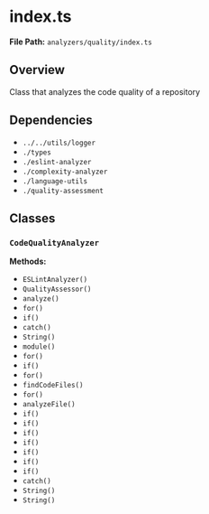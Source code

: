 # index.ts

**File Path:** `analyzers/quality/index.ts`

## Overview

Class that analyzes the code quality of a repository

## Dependencies

- `../../utils/logger`
- `./types`
- `./eslint-analyzer`
- `./complexity-analyzer`
- `./language-utils`
- `./quality-assessment`

## Classes

### `CodeQualityAnalyzer`

**Methods:**

- `ESLintAnalyzer()`
- `QualityAssessor()`
- `analyze()`
- `for()`
- `if()`
- `catch()`
- `String()`
- `module()`
- `for()`
- `if()`
- `for()`
- `findCodeFiles()`
- `for()`
- `analyzeFile()`
- `if()`
- `if()`
- `if()`
- `if()`
- `if()`
- `if()`
- `if()`
- `catch()`
- `String()`
- `String()`

